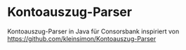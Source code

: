 # Kontoauszug-Parser
Kontoauszug-Parser in Java für Consorsbank inspiriert von https://github.com/kleinsimon/Kontoauszug-Parser
